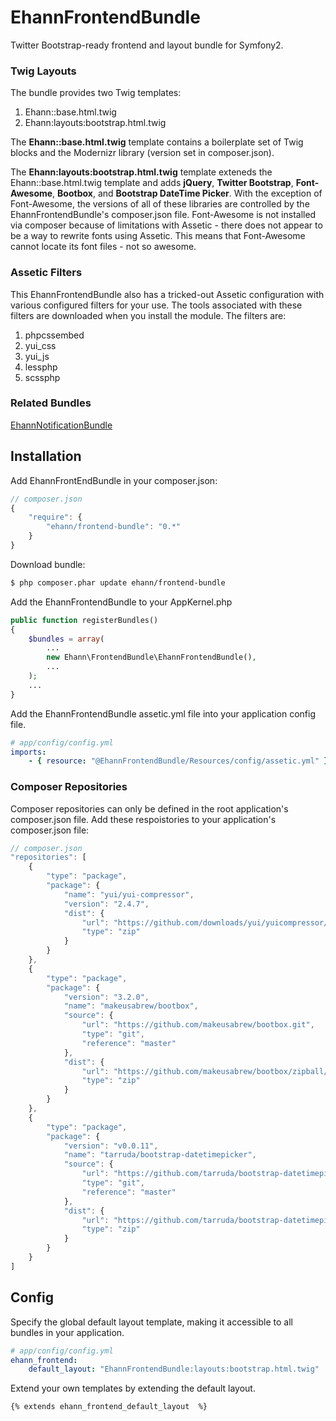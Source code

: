# EhannFrontendBundle

Twitter Bootstrap-ready frontend and layout bundle for Symfony2.

### Twig Layouts

The bundle provides two Twig templates:

1. Ehann::base.html.twig
2. Ehann:layouts:bootstrap.html.twig

The __Ehann::base.html.twig__ template contains a boilerplate set of Twig blocks and the Modernizr library (version set in composer.json).

The __Ehann:layouts:bootstrap.html.twig__ template exteneds the Ehann::base.html.twig template and adds __jQuery__, __Twitter Bootstrap__, __Font-Awesome__, __Bootbox__, and __Bootstrap DateTime Picker__. With the exception of Font-Awesome, the versions of all of these libraries are controlled by the EhannFrontendBundle's composer.json file. Font-Awesome is not installed via composer because of limitations with Assetic - there does not appear to be a way to rewrite fonts using Assetic. This means that Font-Awesome cannot locate its font files - not so awesome.

### Assetic Filters
This EhannFrontendBundle also has a tricked-out Assetic configuration with various configured filters for your use. The tools associated with these filters are downloaded when you install the module. The filters are:

1. phpcssembed
2. yui_css
3. yui_js
4. lessphp
5. scssphp

### Related Bundles

<a href="https://github.com/ethanhann/EhannNotificationBundle">EhannNotificationBundle</a>

## Installation

Add EhannFrontEndBundle in your composer.json:

```js
// composer.json
{
    "require": {
        "ehann/frontend-bundle": "0.*"
    }
}
```

Download bundle:

``` bash
$ php composer.phar update ehann/frontend-bundle
```

Add the EhannFrontendBundle to your AppKernel.php

```php
public function registerBundles()
{
    $bundles = array(
        ...
        new Ehann\FrontendBundle\EhannFrontendBundle(),
        ...
    );
    ...
}
```

Add the EhannFrontendBundle assetic.yml file into your application config file.

```yaml
# app/config/config.yml
imports:
    - { resource: "@EhannFrontendBundle/Resources/config/assetic.yml" }
```

### Composer Repositories

Composer repositories can only be defined in the root application's composer.json file.
Add these respoistories to your application's composer.json file:

```js
// composer.json
"repositories": [
    {
        "type": "package",
        "package": {
            "name": "yui/yui-compressor",
            "version": "2.4.7",
            "dist": {
                "url": "https://github.com/downloads/yui/yuicompressor/yuicompressor-2.4.7.zip",
                "type": "zip"
            }
        }
    },
    {
        "type": "package",
        "package": {
            "version": "3.2.0",
            "name": "makeusabrew/bootbox",
            "source": {
                "url": "https://github.com/makeusabrew/bootbox.git",
                "type": "git",
                "reference": "master"
            },
            "dist": {
                "url": "https://github.com/makeusabrew/bootbox/zipball/master",
                "type": "zip"
            }
        }
    },
    {
        "type": "package",
        "package": {
            "version": "v0.0.11",
            "name": "tarruda/bootstrap-datetimepicker",
            "source": {
                "url": "https://github.com/tarruda/bootstrap-datetimepicker.git",
                "type": "git",
                "reference": "master"
            },
            "dist": {
                "url": "https://github.com/tarruda/bootstrap-datetimepicker/zipball/v0.0.11",
                "type": "zip"
            }
        }
    }
]
```

## Config

Specify the global default layout template, making it accessible to all bundles in your application.

```yaml
# app/config/config.yml
ehann_frontend:
    default_layout: "EhannFrontendBundle:layouts:bootstrap.html.twig"
```

Extend your own templates by extending the default layout.

```twig
{% extends ehann_frontend_default_layout  %}
```
